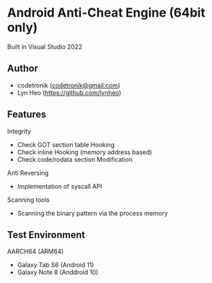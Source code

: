 # Android Anti-Cheat Engine (64bit only)

Built in Visual Studio 2022

## Author
- codetronik (codetronik@gmail.com)
- Lyn Heo (https://github.com/lynheo)

## Features
Integrity
 - Check GOT section table Hooking
 - Check inline Hooking (memory address based)
 - Check code/rodata section Modification

Anti Reversing
 - Implementation of syscall API
 
Scanning tools 
 - Scanning the binary pattern via the process memory

## Test Environment
AARCH64 (ARM64)
- Galaxy Tab S6 (Android 11)
- Galaxy Note 8 (Anddroid 10)
